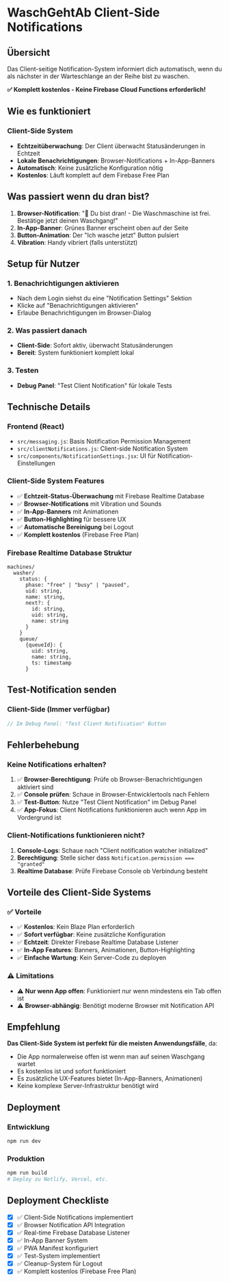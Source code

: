 # WaschGehtAb Client-Side Notifications

## Übersicht

Das Client-seitige Notification-System informiert dich automatisch, wenn du als nächster in der Warteschlange an der Reihe bist zu waschen. 

**✅ Komplett kostenlos - Keine Firebase Cloud Functions erforderlich!**

## Wie es funktioniert

### Client-Side System
- **Echtzeitüberwachung**: Der Client überwacht Statusänderungen in Echtzeit
- **Lokale Benachrichtigungen**: Browser-Notifications + In-App-Banners
- **Automatisch**: Keine zusätzliche Konfiguration nötig
- **Kostenlos**: Läuft komplett auf dem Firebase Free Plan

## Was passiert wenn du dran bist?

1. **Browser-Notification**: "🧺 Du bist dran! - Die Waschmaschine ist frei. Bestätige jetzt deinen Waschgang!"
2. **In-App-Banner**: Grünes Banner erscheint oben auf der Seite
3. **Button-Animation**: Der "Ich wasche jetzt" Button pulsiert
4. **Vibration**: Handy vibriert (falls unterstützt)

## Setup für Nutzer

### 1. Benachrichtigungen aktivieren
- Nach dem Login siehst du eine "Notification Settings" Sektion
- Klicke auf "Benachrichtigungen aktivieren"
- Erlaube Benachrichtigungen im Browser-Dialog

### 2. Was passiert danach
- **Client-Side**: Sofort aktiv, überwacht Statusänderungen
- **Bereit**: System funktioniert komplett lokal

### 3. Testen
- **Debug Panel**: "Test Client Notification" für lokale Tests

## Technische Details

### Frontend (React)
- `src/messaging.js`: Basis Notification Permission Management
- `src/clientNotifications.js`: Client-side Notification System
- `src/components/NotificationSettings.jsx`: UI für Notification-Einstellungen

### Client-Side System Features
- ✅ **Echtzeit-Status-Überwachung** mit Firebase Realtime Database
- ✅ **Browser-Notifications** mit Vibration und Sounds
- ✅ **In-App-Banners** mit Animationen
- ✅ **Button-Highlighting** für bessere UX
- ✅ **Automatische Bereinigung** bei Logout
- ✅ **Komplett kostenlos** (Firebase Free Plan)

### Firebase Realtime Database Struktur
```
machines/
  washer/
    status: {
      phase: "free" | "busy" | "paused",
      uid: string,
      name: string,
      next?: {
        id: string,
        uid: string,
        name: string
      }
    }
    queue/
      {queueId}: {
        uid: string,
        name: string,
        ts: timestamp
      }
```

## Test-Notification senden

### Client-Side (Immer verfügbar)
```javascript
// Im Debug Panel: "Test Client Notification" Button
```

## Fehlerbehebung

### Keine Notifications erhalten?
1. ✅ **Browser-Berechtigung**: Prüfe ob Browser-Benachrichtigungen aktiviert sind
2. ✅ **Console prüfen**: Schaue in Browser-Entwicklertools nach Fehlern
3. ✅ **Test-Button**: Nutze "Test Client Notification" im Debug Panel
4. ✅ **App-Fokus**: Client Notifications funktionieren auch wenn App im Vordergrund ist

### Client-Notifications funktionieren nicht?
1. **Console-Logs**: Schaue nach "Client notification watcher initialized"
2. **Berechtigung**: Stelle sicher dass `Notification.permission === "granted"`
3. **Realtime Database**: Prüfe Firebase Console ob Verbindung besteht

## Vorteile des Client-Side Systems

### ✅ Vorteile
- ✅ **Kostenlos**: Kein Blaze Plan erforderlich
- ✅ **Sofort verfügbar**: Keine zusätzliche Konfiguration
- ✅ **Echtzeit**: Direkter Firebase Realtime Database Listener
- ✅ **In-App Features**: Banners, Animationen, Button-Highlighting
- ✅ **Einfache Wartung**: Kein Server-Code zu deployen

### ⚠️ Limitations
- ⚠️ **Nur wenn App offen**: Funktioniert nur wenn mindestens ein Tab offen ist
- ⚠️ **Browser-abhängig**: Benötigt moderne Browser mit Notification API

## Empfehlung

**Das Client-Side System ist perfekt für die meisten Anwendungsfälle**, da:
- Die App normalerweise offen ist wenn man auf seinen Waschgang wartet
- Es kostenlos ist und sofort funktioniert
- Es zusätzliche UX-Features bietet (In-App-Banners, Animationen)
- Keine komplexe Server-Infrastruktur benötigt wird

## Deployment

### Entwicklung
```bash
npm run dev
```

### Produktion
```bash
npm run build
# Deploy zu Netlify, Vercel, etc.
```

## Deployment Checkliste

- [x] ✅ Client-Side Notifications implementiert
- [x] ✅ Browser Notification API Integration
- [x] ✅ Real-time Firebase Database Listener
- [x] ✅ In-App Banner System
- [x] ✅ PWA Manifest konfiguriert
- [x] ✅ Test-System implementiert
- [x] ✅ Cleanup-System für Logout
- [x] ✅ Komplett kostenlos (Firebase Free Plan)
